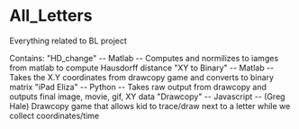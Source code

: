 # All_Letters
Everything related to BL project 

Contains:
"HD_change" -- Matlab -- Computes and normilizes to iamges from matlab to compute Hausdorff distance
"XY to Binary" -- Matlab -- Takes the X.Y coordinates from drawcopy game and converts to binary matrix
"iPad Eliza" -- Python -- Takes raw output from drawcopy and outputs final image, movie, gif, XY data 
"Drawcopy" -- Javascript -- (Greg Hale) Drawcopy game that allows kid to trace/draw next to a letter while we collect coordinates/time
